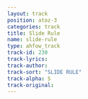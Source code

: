 ```yaml
---
layout: track
position: atoz-3
categories: track
title: Slide Rule
name: slide-rule
type: ahfow_track
track-id: 230
track-lyrics: 
track-author: 
track-sort: "SLIDE RULE"
track-alpha: S
track-original: 
---
```

